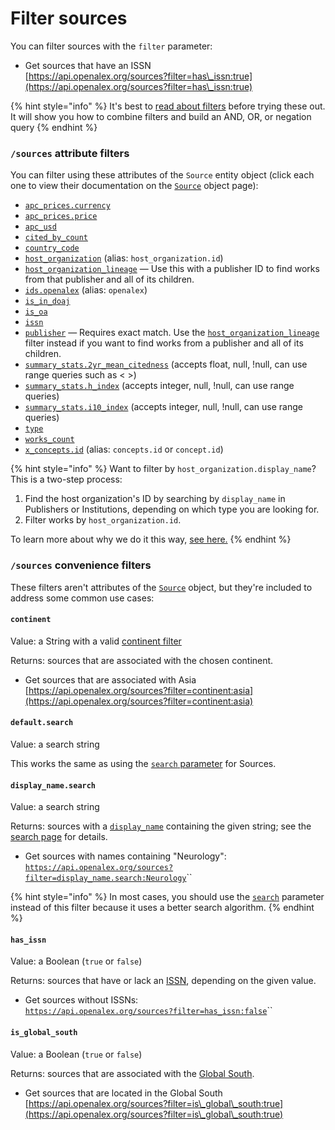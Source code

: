 # Filter sources

You can filter sources with the `filter` parameter:

* Get sources that have an ISSN\
  [https://api.openalex.org/sources?filter=has\_issn:true](https://api.openalex.org/sources?filter=has\_issn:true)

{% hint style="info" %}
It's best to [read about filters](../../how-to-use-the-api/get-lists-of-entities/filter-entity-lists.md) before trying these out. It will show you how to combine filters and build an AND, OR, or negation query
{% endhint %}

### `/sources` attribute filters

You can filter using these attributes of the `Source` entity object (click each one to view their documentation on the [`Source`](source-object.md) object page):

* [`apc_prices.currency`](source-object.md#apc\_prices)
* [`apc_prices.price`](source-object.md#apc\_prices)
* [`apc_usd`](source-object.md#apc\_usd)
* [`cited_by_count`](source-object.md#cited\_by\_count)
* [`country_code`](source-object.md#country\_code)
* [`host_organization`](source-object.md#host\_organization) (alias: `host_organization.id`)
* [`host_organization_lineage`](source-object.md#host\_organization\_lineage) — Use this with a publisher ID to find works from that publisher and all of its children.
* [`ids.openalex`](source-object.md#ids) (alias: `openalex`)
* [`is_in_doaj`](source-object.md#is\_in\_doaj)
* [`is_oa`](source-object.md#is\_oa)
* [`issn`](source-object.md#issn)
* [`publisher`](source-object.md#publisher) — Requires exact match. Use the [`host_organization_lineage`](source-object.md#host\_organization\_lineage) filter instead if you want to find works from a publisher and all of its children.
* [`summary_stats.2yr_mean_citedness`](source-object.md#summary\_stats) (accepts float, null, !null, can use range queries such as < >)
* [`summary_stats.h_index`](source-object.md#summary\_stats) (accepts integer, null, !null, can use range queries)
* [`summary_stats.i10_index`](source-object.md#summary\_stats) (accepts integer, null, !null, can use range queries)
* [`type`](source-object.md#type)
* [`works_count`](source-object.md#works\_count)
* [`x_concepts.id`](source-object.md#x\_concepts) (alias: `concepts.id` or `concept.id`)

{% hint style="info" %}
Want to filter by `host_organization.display_name`? This is a two-step process:

1. Find the host organization's ID by searching by `display_name` in Publishers or Institutions, depending on which type you are looking for.
2. Filter works by `host_organization.id`.

To learn more about why we do it this way, [see here.](../works/search-works.md#why-cant-i-search-by-name-of-related-entity-author-name-institution-name-etc.)
{% endhint %}

### `/sources` convenience filters

These filters aren't attributes of the [`Source`](source-object.md) object, but they're included to address some common use cases:

#### `continent`

Value: a String with a valid [continent filter](../geo/continents.md#filter-by-continent)

Returns: sources that are associated with the chosen continent.

* Get sources that are associated with Asia\
  [https://api.openalex.org/sources?filter=continent:asia](https://api.openalex.org/sources?filter=continent:asia)

#### `default.search`

Value: a search string

This works the same as using the [`search` parameter](search-sources.md#search-sources) for Sources.

#### `display_name.search`

Value: a search string

Returns: sources with a [`display_name`](source-object.md#display\_name) containing the given string; see the [search page](search-sources.md) for details.

* Get sources with names containing "Neurology":\
  [`https://api.openalex.org/sources?filter=display_name.search:Neurology`](https://api.openalex.org/sources?filter=display\_name.search:Neurology)\`\`

{% hint style="info" %}
In most cases, you should use the [`search`](search-sources.md#sources-full-search) parameter instead of this filter because it uses a better search algorithm.
{% endhint %}

#### `has_issn`

Value: a Boolean (`true` or `false`)

Returns: sources that have or lack an [ISSN](source-object.md#issn), depending on the given value.

* Get sources without ISSNs:\
  [`https://api.openalex.org/sources?filter=has_issn:false`](https://api.openalex.org/sources?filter=has\_issn:false)\`\`

#### `is_global_south`

Value: a Boolean (`true` or `false`)

Returns: sources that are associated with the [Global South](../geo/regions.md#global-south).

* Get sources that are located in the Global South\
  [https://api.openalex.org/sources?filter=is\_global\_south:true](https://api.openalex.org/sources?filter=is\_global\_south:true)
